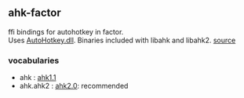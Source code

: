## ahk-factor
ffi bindings for autohotkey in factor. <br>
Uses [AutoHotkey.dll](http://www.autohotkey.net/~HotKeyIt/AutoHotkey/files/AutoHotkey-dll-txt.html). Binaries included with libahk and libahk2.  [source](https://github.com/HotKeyIt/ahkdll)
### vocabularies
- ahk : [ahk1.1](http://l.autohotkey.net/) 
- ahk.ahk2 : [ahk2.0](http://lexikos.github.com/AutoHotkey_L-Docs/docs/AutoHotkey.htm): recommended 
